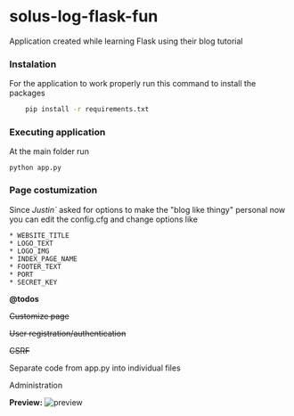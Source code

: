 # solus-log-flask-fun

Application created while learning Flask using their blog tutorial


### Instalation
For the application to work properly run this command to install the packages

```bash
	pip install -r requirements.txt
```

### Executing application

At the main folder run

``` python app.py ```

### Page costumization
Since *Justin`* asked for options to make the "blog like thingy" personal now you can edit
the config.cfg and change options like

	* WEBSITE_TITLE
	* LOGO_TEXT
	* LOGO_IMG
	* INDEX_PAGE_NAME
	* FOOTER_TEXT
	* PORT
	* SECRET_KEY


**@todos**

~~Customize page~~

~~User registration/authentication~~

~~CSRF~~

Separate code from app.py into individual files

Administration

**Preview:**
![preview](screenshot.png)
